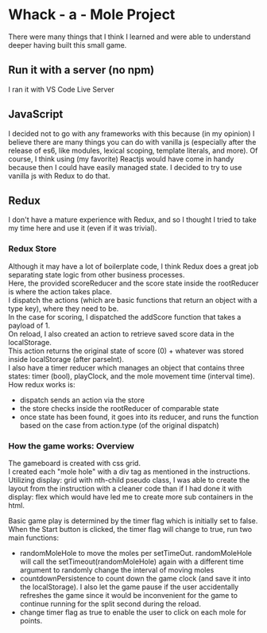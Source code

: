 # Whack - a - Mole Project

There were many things that I think I learned and were able to understand deeper having built this small game. <br/>

## Run it with a server (no npm)

I ran it with VS Code Live Server

## JavaScript

I decided not to go with any frameworks with this because (in my opinion) I believe there are many things you can do with
vanilla js (especially after the release of es6, like modules, lexical scoping, template literals, and more). Of course, I think using (my favorite) Reactjs would have come in handy because then I could have easily managed state. I decided to try to use vanilla js with Redux to do that. <br/>

## Redux

I don't have a mature experience with Redux, and so I thought I tried to take my time here and use it (even if it was trivial). <br/>

### Redux Store

Although it may have a lot of boilerplate code, I think Redux does a great job separating state logic from other business processes. <br/>
Here, the provided scoreReducer and the score state inside the rootReducer is where the action takes place. <br/>
I dispatch the actions (which are basic functions that return an object with a type key), where they need to be. <br/>
In the case for scoring, I dispatched the addScore function that takes a payload of 1. <br/>
On reload, I also created an action to retrieve saved score data in the localStorage. <br/>
This action returns the original state of score (0) + whatever was stored inside localStorage (after parseInt). <br/>
I also have a timer reducer which manages an object that contains three states: timer (bool), playClock, and the mole movement time (interval time).
How redux works is: <br/>

- dispatch sends an action via the store
- the store checks inside the rootReducer of comparable state
- once state has been found, it goes into its reducer, and runs the function based on the case from action.type (of the original dispatch)

### How the game works: Overview

The gameboard is created with css grid. <br/>
I created each "mole hole" with a div tag as mentioned in the instructions. <br/>
Utilizing display: grid with nth-child pseudo class, I was able to create the layout from the instruction with a cleaner code than if I had done it with display: flex which would have led me to create more sub containers in the html.

Basic game play is determined by the timer flag which is initially set to false. <br/>
When the Start button is clicked, the timer flag will change to true, run two main functions:

- randomMoleHole to move the moles per setTimeOut. randomMoleHole will call the setTimeout(randomMoleHole) again with a different time argument to randomly change the interval of moving moles
- countdownPersistence to count down the game clock (and save it into the localStorage). I also let the game pause if the user accidentally refreshes the game since it would be inconvenient for the game to continue running for the split second during the reload.
- change timer flag as true to enable the user to click on each mole for points.
